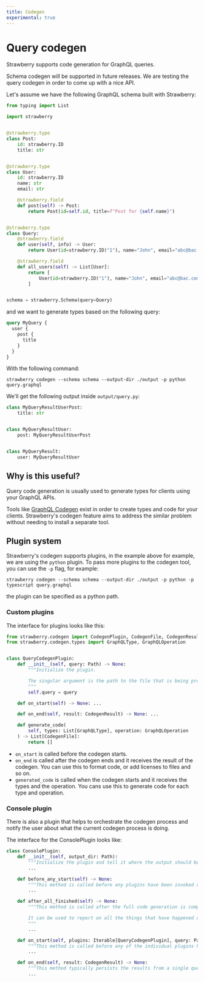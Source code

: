 ```yaml
---
title: Codegen
experimental: true
---
```


# Query codegen

Strawberry supports code generation for GraphQL queries.

<Note>

Schema codegen will be supported in future releases. We are testing the query
codegen in order to come up with a nice API.

</Note>

Let's assume we have the following GraphQL schema built with Strawberry:

```python
from typing import List

import strawberry


@strawberry.type
class Post:
    id: strawberry.ID
    title: str


@strawberry.type
class User:
    id: strawberry.ID
    name: str
    email: str

    @strawberry.field
    def post(self) -> Post:
        return Post(id=self.id, title=f"Post for {self.name}")


@strawberry.type
class Query:
    @strawberry.field
    def user(self, info) -> User:
        return User(id=strawberry.ID("1"), name="John", email="abc@bac.com")

    @strawberry.field
    def all_users(self) -> List[User]:
        return [
            User(id=strawberry.ID("1"), name="John", email="abc@bac.com"),
        ]


schema = strawberry.Schema(query=Query)
```

and we want to generate types based on the following query:

```graphql
query MyQuery {
  user {
    post {
      title
    }
  }
}
```

With the following command:

```shell
strawberry codegen --schema schema --output-dir ./output -p python query.graphql
```

We'll get the following output inside `output/query.py`:

```python
class MyQueryResultUserPost:
    title: str


class MyQueryResultUser:
    post: MyQueryResultUserPost


class MyQueryResult:
    user: MyQueryResultUser
```

## Why is this useful?

Query code generation is usually used to generate types for clients using your
GraphQL APIs.

Tools like [GraphQL Codegen](https://www.graphql-code-generator.com/) exist in
order to create types and code for your clients. Strawberry's codegen feature
aims to address the similar problem without needing to install a separate tool.

## Plugin system

Strawberry's codegen supports plugins, in the example above for example, we are
using the `python` plugin. To pass more plugins to the codegen tool, you can use
the `-p` flag, for example:

```shell
strawberry codegen --schema schema --output-dir ./output -p python -p typescript query.graphql
```

the plugin can be specified as a python path.

### Custom plugins

The interface for plugins looks like this:

```python
from strawberry.codegen import CodegenPlugin, CodegenFile, CodegenResult
from strawberry.codegen.types import GraphQLType, GraphQLOperation


class QueryCodegenPlugin:
    def __init__(self, query: Path) -> None:
        """Initialize the plugin.

        The singular argument is the path to the file that is being processed by this plugin.
        """
        self.query = query

    def on_start(self) -> None: ...

    def on_end(self, result: CodegenResult) -> None: ...

    def generate_code(
        self, types: List[GraphQLType], operation: GraphQLOperation
    ) -> List[CodegenFile]:
        return []
```

- `on_start` is called before the codegen starts.
- `on_end` is called after the codegen ends and it receives the result of the
  codegen. You can use this to format code, or add licenses to files and so on.
- `generated_code` is called when the codegen starts and it receives the types
  and the operation. You cans use this to generate code for each type and
  operation.

### Console plugin

There is also a plugin that helps to orchestrate the codegen process and notify the
user about what the current codegen process is doing.

The interface for the ConsolePlugin looks like:

```python
class ConsolePlugin:
    def __init__(self, output_dir: Path):
        """Initialize the plugin and tell it where the output should be written."""
        ...

    def before_any_start(self) -> None:
        """This method is called before any plugins have been invoked or any queries have been processed."""
        ...

    def after_all_finished(self) -> None:
        """This method is called after the full code generation is complete.

        It can be used to report on all the things that have happened during the codegen.
        """
        ...

    def on_start(self, plugins: Iterable[QueryCodegenPlugin], query: Path) -> None:
        """This method is called before any of the individual plugins have been started."""
        ...

    def on_end(self, result: CodegenResult) -> None:
        """This method typically persists the results from a single query to the output directory."""
        ...
```
